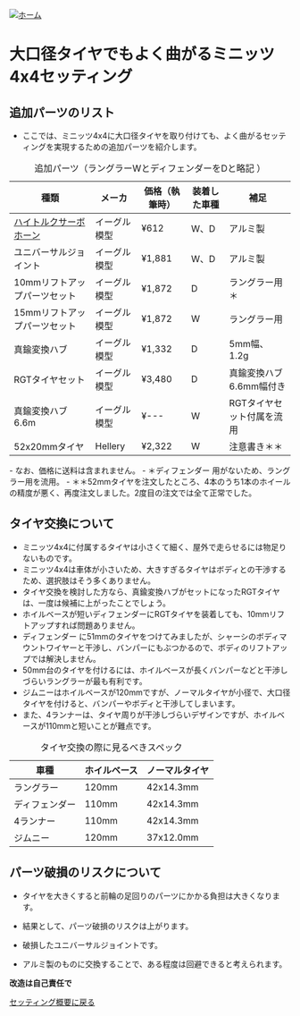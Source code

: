[![ホーム](/blog/logo.002.png "Kobe Crawlers")](/blog)# 大口径タイヤでもよく曲がるミニッツ4x4セッティング## 追加パーツのリスト- ここでは、ミニッツ4x4に大口径タイヤを取り付けても、よく曲がるセッティングを実現するための追加パーツを紹介します。<table>	<caption>追加パーツ（ラングラーWとディフェンダーをDと略記 ）</caption>	<thead><tr><th>種類</th><th>メーカ</th><th>価格（執筆時）</th><th>装着した車種</th><th>補足</th></tr></thead>	<tr><td><a href="https://www.amazon.co.jp/gp/product/B098JQMLYK/ref=ppx_yo_dt_b_asin_title_o08_s00?ie=UTF8&amp;psc=1&_encoding=UTF8&tag=popcosme-22&linkCode=ur2&linkId=0935516457bc8d6f8d38a64c04a93254&camp=247&creative=1211">ハイトルクサーボホーン</a></td><td>イーグル模型</td><td>¥612</td><td>W、D</td><td>アルミ製</td></tr>	<tr><td>ユニバーサルジョイント</td><td>イーグル模型</td><td>¥1,881</td><td>W、D</td><td>アルミ製</td></tr>	<tr><td>10mmリフトアップパーツセット</td><td>イーグル模型</td><td>¥1,872</td><td>D </td><td>ラングラー用＊</td></tr>	<tr><td>15mmリフトアップパーツセット</td><td>イーグル模型</td><td>¥1,872</td><td>W</td><td>ラングラー用</td></tr>	<tr><td>真鍮変換ハブ</td><td>イーグル模型</td><td>¥1,332</td><td>D</td><td>5mm幅、1.2g</td></tr>	<tr><td>RGTタイヤセット</td><td>イーグル模型</td><td>¥3,480</td><td>D </td><td>真鍮変換ハブ6.6mm幅付き</td></tr>	<tr><td>真鍮変換ハブ6.6m</td><td>イーグル模型</td><td>¥---</td><td>W </td><td>RGTタイヤセット付属を流用</td></tr>	<tr><td>52x20mmタイヤ</td><td>Hellery</td><td>¥2,322</td><td>W</td><td>注意書き＊＊</td></tr></table>- なお、価格に送料は含まれません。- ＊ディフェンダー 用がないため、ラングラー用を流用。- ＊＊52mmタイヤを注文したところ、4本のうち1本のホイールの精度が悪く、再度注文しました。2度目の注文では全て正常でした。## タイヤ交換について- ミニッツ4x4に付属するタイヤは小さくて細く、屋外で走らせるには物足りないものです。- ミニッツ4x4は車体が小さいため、大きすぎるタイヤはボディとの干渉するため、選択肢はそう多くありません。- タイヤ交換を検討した方なら、真鍮変換ハブがセットになったRGTタイヤは、一度は候補に上がったことでしょう。- ホイルベースが短いディフェンダーにRGTタイヤを装着しても、10mmリフトアップすれば問題ありません。- ディフェンダー に51mmのタイヤをつけてみましたが、シャーシのボディマウントワイヤーと干渉し、バンパーにもぶつかるので、ボディのリフトアップでは解決しません。- 50mm台のタイヤを付けるには、ホイルベースが長くバンパーなどと干渉しづらいラングラーが最も有利です。- ジムニーはホイルベースが120mmですが、ノーマルタイヤが小径で、大口径タイヤを付けると、バンパーやボディと干渉してしまいます。- また、4ランナーは、タイヤ周りが干渉しづらいデザインですが、ホイルベースが110mmと短いことが難点です。<table>	<caption>タイヤ交換の際に見るべきスペック</caption>	<thead><tr><th>車種</th><th>ホイルベース</th><th>ノーマルタイヤ</th></tr></thead>	<tr><td>ラングラー</td><td>120mm</td><td>42x14.3mm</td></tr>	<tr><td>ディフェンダー </td><td>110mm</td><td>42x14.3mm</td></tr>	<tr><td>4ランナー </td><td>110mm</td><td>42x14.3mm</td></tr>	<tr><td>ジムニー </td><td>120mm</td><td>37x12.0mm</td></tr></table>## パーツ破損のリスクについて- タイヤを大きくすると前輪の足回りのパーツにかかる負担は大きくなります。- 結果として、パーツ破損のリスクは上がります。- 破損したユニバーサルジョイントです。- アルミ製のものに交換することで、ある程度は回避できると考えられます。**改造は自己責任で**[セッティング概要に戻る](/blog/steering_settings)